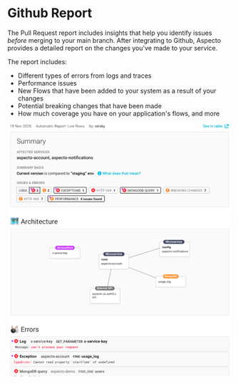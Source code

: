 # Github Report

The Pull Request report includes insights that help you identify issues _before_ merging to your main branch. After integrating to Github, Aspecto provides a detailed report on the changes you've made to your service.  
  
The report includes:

* Different types of errors from logs and traces
* Performance issues
* New Flows that have been added to your system as a result of your changes
* Potential breaking changes that have been made
* How much coverage you have on your application's flows, and more 

![](.gitbook/assets/screen-shot-2021-04-01-at-14.58.45.png)

